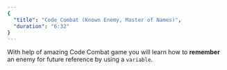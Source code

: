 ```yaml
---
{
  "title": "Code Combat (Known Enemy, Master of Names)",
  "duration": "6:32"
}
---
```


With help of amazing Code Combat game you will learn how to **remember** an enemy for future reference by using a `variable`.
